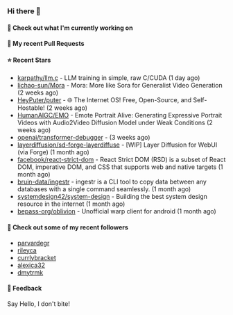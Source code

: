 ### Hi there 👋

#### 👷 Check out what I'm currently working on

#### 🔨 My recent Pull Requests


#### ⭐ Recent Stars

- [karpathy/llm.c](https://github.com/karpathy/llm.c) - LLM training in simple, raw C/CUDA (1 day ago)
- [lichao-sun/Mora](https://github.com/lichao-sun/Mora) - Mora: More like Sora for Generalist Video Generation (2 weeks ago)
- [HeyPuter/puter](https://github.com/HeyPuter/puter) - 🌐 The Internet OS! Free, Open-Source, and Self-Hostable! (2 weeks ago)
- [HumanAIGC/EMO](https://github.com/HumanAIGC/EMO) - Emote Portrait Alive: Generating Expressive Portrait Videos with Audio2Video Diffusion Model under Weak Conditions (2 weeks ago)
- [openai/transformer-debugger](https://github.com/openai/transformer-debugger) -  (3 weeks ago)
- [layerdiffusion/sd-forge-layerdiffuse](https://github.com/layerdiffusion/sd-forge-layerdiffuse) - [WIP] Layer Diffusion for WebUI (via Forge) (1 month ago)
- [facebook/react-strict-dom](https://github.com/facebook/react-strict-dom) - React Strict DOM (RSD) is a subset of React DOM, imperative DOM, and CSS that supports web and native targets (1 month ago)
- [bruin-data/ingestr](https://github.com/bruin-data/ingestr) - ingestr is a CLI tool to copy data between any databases with a single command seamlessly. (1 month ago)
- [systemdesign42/system-design](https://github.com/systemdesign42/system-design) - Building the best system design resource in the internet (1 month ago)
- [bepass-org/oblivion](https://github.com/bepass-org/oblivion) - Unofficial warp client for android (1 month ago)

#### 👯 Check out some of my recent followers

- [parvardegr](https://github.com/parvardegr)
- [rileyca](https://github.com/rileyca)
- [currlybracket](https://github.com/currlybracket)
- [alexica32](https://github.com/alexica32)
- [dmytrmk](https://github.com/dmytrmk)

#### 💬 Feedback

Say Hello, I don't bite!
